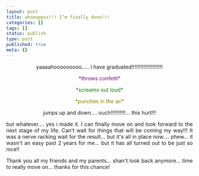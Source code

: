 ```yaml
---
layout: post
title: whoooppss!!! I’m finally done!!!
categories: []
tags: []
status: publish
type: post
published: true
meta: {}
---
```

<p align="center">yaaaahooooooooo..... i have graduated!!!!!!!!!!!!!!!!!!!!!</p>
<p align="center"><font color="#800080">*throws confetti*</font></p>
<p align="center"><font color="#008000">*screams out loud*</font></p>
<p align="center"><font color="#808000">*punches in the air*</font></p>
<p align="center">jumps up and down.... ouch!!!!!!!!!!... this hurt!!!</p>
<p align="justify">but whatever.... yes i made it. I can finally move on and look forward to the next stage of my life. Can't wait for things that will be coming my way!!! It was a nerve racking wait for the result... but it's all in place now.... phew... it wasn't an easy past 2 years for me... but it has all turned out to be just so nice!!</p>
<p align="justify">Thank you all my friends and my parents... shan't look back anymore... time to really move on... thanks for this chance!</p>
